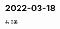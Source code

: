 # 2022-03-18
  共 0条

  <!-- BEGIN -->
  <!-- 最后更新时间Fri Mar 18 2022 10:05:29 GMT+0000 (Coordinated Universal Time) -->
  
  <!-- END -->
  
  